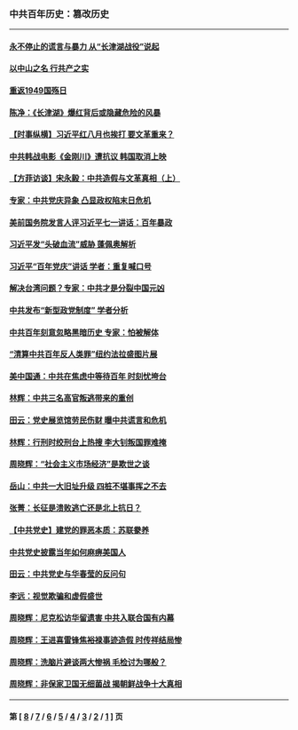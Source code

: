 ### 中共百年历史：篡改历史
---
#### [永不停止的谎言与暴力 从“长津湖战役”说起](../../pages/nf1176115/n13494094.md?04110430) 
#### [以中山之名 行共产之实](../../pages/nf1176115/n13346437.md?04110430) 
#### [重返1949国殇日](../../pages/nf1176115/n13346372.md?04110430) 
#### [陈净：《长津湖》爆红背后或隐藏危险的风暴](../../pages/nf1176115/n13314364.md?04110430) 
#### [【时事纵横】习近平红八月也挨打 要文革重来？](../../pages/nf1176115/n13231393.md?04110430) 
#### [中共韩战电影《金刚川》遭抗议 韩国取消上映](../../pages/nf1176115/n13219114.md?04110430) 
#### [【方菲访谈】宋永毅：中共造假与文革真相（上）](../../pages/nf1176115/n13200760.md?04110430) 
#### [专家：中共党庆异象 凸显政权陷末日危机](../../pages/nf1176115/n13067084.md?04110430) 
#### [美前国务院发言人评习近平七一讲话：百年暴政](../../pages/nf1176115/n13066986.md?04110430) 
#### [习近平发“头破血流”威胁 蓬佩奥解析](../../pages/nf1176115/n13063604.md?04110430) 
#### [习近平“百年党庆”讲话 学者：重复喊口号](../../pages/nf1176115/n13061411.md?04110430) 
#### [解决台湾问题？专家：中共才是分裂中国元凶](../../pages/nf1176115/n13060811.md?04110430) 
#### [中共发布“新型政党制度” 学者分析](../../pages/nf1176115/n13056354.md?04110430) 
#### [中共百年刻意忽略黑暗历史 专家：怕被解体](../../pages/nf1176115/n13056056.md?04110430) 
#### [“清算中共百年反人类罪”纽约法拉盛图片展](../../pages/nf1176115/n13052220.md?04110430) 
#### [美中国通：中共在焦虑中等待百年 时刻忧垮台](../../pages/nf1176115/n13048820.md?04110430) 
#### [林辉：中共三名高官叛逃带来的重创](../../pages/nf1176115/n13035206.md?04110430) 
#### [田云：党史展览馆劳民伤财 曝中共谎言和危机](../../pages/nf1176115/n13033900.md?04110430) 
#### [林辉：行刑时绞刑台上热搜 李大钊叛国罪难掩](../../pages/nf1176115/n13031965.md?04110430) 
#### [周晓辉：“社会主义市场经济”是欺世之谈](../../pages/nf1176115/n13024090.md?04110430) 
#### [岳山：中共一大旧址升级 四桩不堪事挥之不去](../../pages/nf1176115/n13021697.md?04110430) 
#### [张菁：长征是溃败逃亡还是北上抗日？](../../pages/nf1176115/n13020585.md?04110430) 
#### [【中共党史】建党的罪恶本质：苏联豢养](../../pages/nf1176115/n13011888.md?04110430) 
#### [中共党史披露当年如何麻痹美国人](../../pages/nf1176115/n12966400.md?04110430) 
#### [田云：中共党史与华春莹的反问句](../../pages/nf1176115/n12765178.md?04110430) 
#### [李远：视觉欺骗和虚假盛世](../../pages/nf1176115/n12993376.md?04110430) 
#### [周晓辉：尼克松访华留遗害 中共入联合国有内幕](../../pages/nf1176115/n12991422.md?04110430) 
#### [周晓辉：王进喜雷锋焦裕禄事迹造假 时传祥结局惨](../../pages/nf1176115/n12985497.md?04110430) 
#### [周晓辉：洗脑片避谈两大惨祸 毛检讨为哪般？](../../pages/nf1176115/n12971285.md?04110430) 
#### [周晓辉：非保家卫国无细菌战 揭朝鲜战争十大真相](../../pages/nf1176115/n12954161.md?04110430) 

---
#### 第 [ [8](./8.md?04110430) / [7](./7.md?04110430) / [6](./6.md?04110430) / [5](./5.md?04110430) / [4](./4.md?04110430) / [3](./3.md?04110430) / [2](./2.md?04110430) / [1](./1.md?04110430) ] 页
